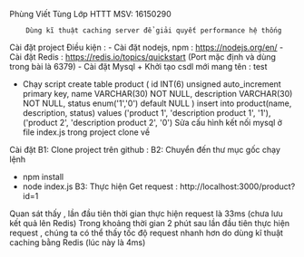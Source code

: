 Phùng Viết Tùng 
Lớp HTTT	 MSV: 16150290

        Dùng kĩ thuật caching server để giải quyết performance hệ thống

Cài đặt project
Điều kiện : 
	- Cài đặt nodejs, npm : https://nodejs.org/en/
	- Cài đặt Redis : https://redis.io/topics/quickstart (Port mặc định và dùng trong bài là 6379)
	- Cài đặt Mysql 
		+ Khởi tạo csdl mới mang tên : test
+ Chạy script 
create table product (
	id INT(6) unsigned auto_increment primary key,
	name VARCHAR(30) NOT NULL,
	description VARCHAR(30) NOT NULL,
	status enum('1','0') default NULL
)
insert into product(name, description, status)
values ('product 1', 'description product 1', '1'),
('product 2', 'description product 2', '0')
Sửa cấu hình kết nối mysql ở file index.js trong project clone về 

Cài đặt
B1: Clone project trên github : 
B2: Chuyển đến thư mục gốc chạy lệnh 
- npm install
- node index.js 
B3: Thực hiện Get request : http://localhost:3000/product?id=1 
	
Quan sát thấy , lần đầu tiên thời gian thực hiện request là 33ms (chưa lưu kết quả lên Redis)
Trong khoảng thời gian 2 phút sau lần đầu tiên thực hiện request , chúng ta có thể thấy tốc độ request nhanh hơn do dùng kĩ thuật caching bằng Redis (lúc này là 4ms)

